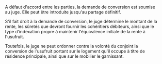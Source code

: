 A défaut d'accord entre les parties, la demande de conversion est soumise au juge. Elle peut être introduite jusqu'au partage définitif.

S'il fait droit à la demande de conversion, le juge détermine le montant de la rente, les sûretés que devront fournir les cohéritiers débiteurs, ainsi que le type d'indexation propre à maintenir l'équivalence initiale de la rente à l'usufruit.

Toutefois, le juge ne peut ordonner contre la volonté du conjoint la conversion de l'usufruit portant sur le logement qu'il occupe à titre de résidence principale, ainsi que sur le mobilier le garnissant.
